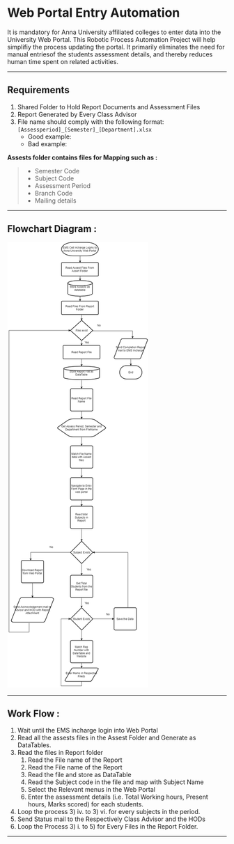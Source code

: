 Web Portal Entry Automation
===================


It is mandatory for Anna University affiliated colleges to enter data into the University Web Portal. This Robotic Process Automation Project will help simplifiy the process updating the portal. It primarily eliminates the need for manual entriesof the students assessment details, and thereby reduces human time spent on related activities. 

----------


Requirements
-------------

 1. Shared Folder to Hold Report Documents and Assessment Files
 2. Report Generated by Every Class Advisor
 3. File name should comply with the following format: `[Assessperiod]_[Semester]_[Department].xlsx`
     - Good example: 
     - Bad example: 
     
 

 **Assests folder contains files for Mapping such as :**

> - Semester Code
> - Subject Code
> - Assessment Period
> - Branch Code
> - Mailing details

---------
Flowchart Diagram : 
-------------

![Architecture Diagram](Architecture.png)

---------
Work Flow : 
-------------               
1. Wait until the EMS incharge login into Web Portal
2. Read all the assests files in the Assest Folder and Generate as DataTables.
3. Read the files in Report folder
    1. Read the File name of the Report       
    2. Read the File name of the Report
    3. Read the file and store as DataTable
    4. Read the Subject code in the file and map with Subject Name
    5. Select the Relevant menus in the Web Portal
    6. Enter the assessment details (i.e. Total Working hours, Present hours, Marks scored) for each students.
4.  Loop the process 3) iv. to 3) vi. for every subjects in the period.
5. Send Status mail to the Respectively Class Advisor and the HODs
6. Loop the Process 3) i. to 5) for Every Files in the Report Folder.
     
----
